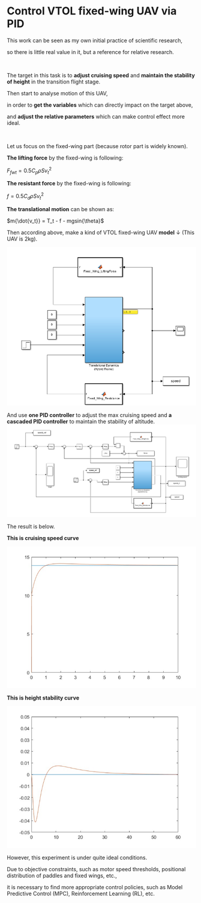 # Control VTOL fixed-wing UAV via PID
This work can be seen as my own initial practice of scientific research, 

so there is little real value in it, but a reference for relative research.

&nbsp;
&nbsp;
&nbsp;
&nbsp;

The target in this task is to **adjust cruising speed** and **maintain the stability of height** in the transition flight stage.

Then start to analyse motion of this UAV, 

in order to **get the variables** which can directly impact on the target above,

and **adjust the relative parameters** which can make control effect more ideal.
  
&nbsp;
&nbsp;
&nbsp;
&nbsp;

Let us focus on the fixed-wing part (because rotor part is widely known).

**The lifting force** by the fixed-wing is following:

$F_{fwt} = 0.5{C_p} \rho S{v_t}^2$

**The resistant force** by the fixed-wing is following:

$f = 0.5{C_d}{\rho}S{v_t}^2$

**The translational motion** can be shown as:

$m{\dot{v_t}} = T_t - f - mgsin{\theta}$

Then according above, make a kind of VTOL fixed-wing UAV **model** ↓ (This UAV is 2kg).

![UAV_model](./images/controller_1.png "UAV_model")

And use **one PID controller** to adjust the max cruising speed and **a cascaded PID controller** to maintain the stability of altitude.
![PID_model](./images/controller_2.png "PID_model")

The result is below.

**This is cruising speed curve**

![cruising_speed](./images/speed_curve.jpg "cruising speed")

**This is height stability curve**

![height_stability](./images/height_curve.jpg "height_stability")

However, this experiment is under quite ideal conditions.

Due to objective constraints, such as motor speed thresholds, positional distribution of paddles and fixed wings, etc., 

it is necessary to find more appropriate control policies, such as Model Predictive Control (MPC), Reinforcement Learning (RL), etc.
